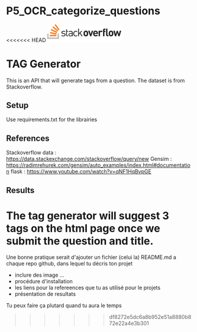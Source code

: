 # P5_OCR_categorize_questions

<<<<<<< HEAD
<img src="/static/sof.png" alt="drawing" width="200"/>

# TAG Generator

This is an API that will generate tags from a question.
The dataset is from Stackoverflow.

## Setup

Use requirements.txt for the librairies

## References

Stackoverflow data :     https://data.stackexchange.com/stackoverflow/query/new
Gensim :                 https://radimrehurek.com/gensim/auto_examples/index.html#documentation
flask :                  https://www.youtube.com/watch?v=qNF1HqBvpGE

## Results

The tag generator will suggest 3 tags on the html page once we submit the question and title.
=======
Une bonne pratique serait d'ajouter un fichier (celui la) README.md a chaque repo github, dans lequel tu décris ton projet
- inclure des image ...
- procédure d'installation
- les liens pour la refereences que tu as utilisé pour le projets
- présentation de resultats

Tu peux faire ça plutard quand tu aura le temps
>>>>>>> df8272e5dc6a8b952e51a8880b872e22a4e3b301
